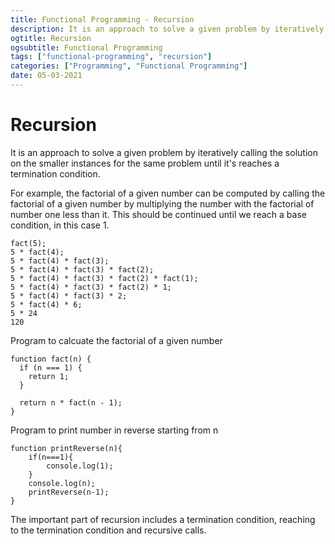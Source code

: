 ```yaml
---
title: Functional Programming - Recursion
description: It is an approach to solve a given problem by iteratively calling the solution on the smaller instances for the same problem until it's reaches a termination condition.
ogtitle: Recursion
ogsubtitle: Functional Programming
tags: ["functional-programming", "recursion"]
categories: ["Programming", "Functional Programming"]
date: 05-03-2021
---
```


# Recursion

It is an approach to solve a given problem by iteratively calling the solution on the smaller instances for the same problem until it's reaches a termination condition.

For example, the factorial of a given number can be computed by calling the factorial of a given number by multiplying the number with the factorial of number one less than it. This should be continued until we reach a base condition, in this case 1.

```
fact(5);
5 * fact(4);
5 * fact(4) * fact(3);
5 * fact(4) * fact(3) * fact(2);
5 * fact(4) * fact(3) * fact(2) * fact(1);
5 * fact(4) * fact(3) * fact(2) * 1;
5 * fact(4) * fact(3) * 2;
5 * fact(4) * 6;
5 * 24
120
```

Program to calcuate the factorial of a given number

```
function fact(n) {
  if (n === 1) {
    return 1;
  }

  return n * fact(n - 1);
}
```

Program to print number in reverse starting from n

```
function printReverse(n){
    if(n===1){
        console.log(1);
    }
    console.log(n);
    printReverse(n-1);
}
```

The important part of recursion includes a termination condition, reaching to the termination condition and recursive calls.
